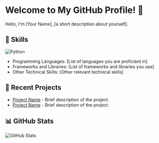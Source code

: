# Welcome to My GitHub Profile! 👋

Hello, I'm [Your Name], [a short description about yourself].

## 🚀 Skills

![Python](https://img.shields.io/badge/Python-3776AB?style=for-the-badge&logo=python&logoColor=white)
- Programming Languages: [List of languages you are proficient in]
- Frameworks and Libraries: [List of frameworks and libraries you use]
- Other Technical Skills: [Other relevant technical skills]

## 🌱 Recent Projects

- [Project Name](link_to_project) - Brief description of the project.
- [Project Name](link_to_project) - Brief description of the project.

## 📊 GitHub Stats

![GitHub Stats](https://github-readme-stats.vercel.app/api?username=lsneal&show_icons=true&count_private=true&hide=contribs,prs)
